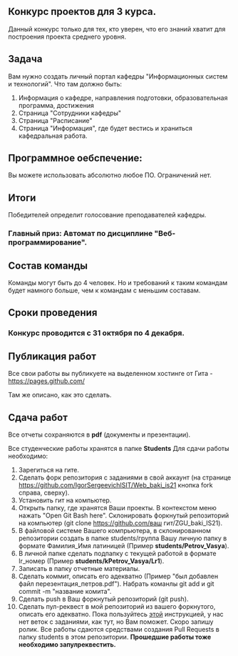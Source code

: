 ﻿## Конкурс проектов для 3 курса. 

Данный конкурс только для тех, кто уверен, что его знаний хватит для построения проекта среднего уровня. 

## Задача 

Вам нужно создать личный портал кафедры "Информационных систем и технологий". Что там должно быть:
1. Информация о кафедре, направления подготовки, образовательная программа, достижения
2. Страница "Сотрудники кафедры"
3. Страница "Расписание"
4. Страница "Информация", где будет вестись и храниться кафедральная работа. 


## Программное оебспечение:
Вы можете использовать абсолютно любое ПО. Ограничений нет.

## Итоги
Победителей определит голосование преподавателей кафедры. 
### Главный приз: Автомат по дисциплине "Веб-программирование".

## Состав команды
Команды могут быть до 4 человек. Но и требований к таким командам будет намного больше, чем к командам с меньшим составам. 

## Сроки проведения
### Конкурс проводится с 31 октября по 4 декабря. 

## Публикация работ
Все свои работы вы публикуете на выделенном хостинге от Гита - https://pages.github.com/

Там же описано, как это сделать.

## Сдача работ


Все отчеты сохраняются в **pdf** (документы и презентации).

Все студенческие работы хранятся в папке **Students**
Для сдачи работы необходимо:
1. Зарегиться на гите.
2. Сделать форк репозитория с заданиями в свой аккаунт (на странице https://github.com/IgorSergeevichISIT/Web_baki_is21 кнопка fork справа, сверху).
3. Установить гит на компьютер.
4. Открыть папку, где хранятся Ваши проекты. В контекстом меню нажать "Open Git Bash here". Склонировать форкнутый репозиторий на компьютер (git clone https://github.com/ваш гит/ZGU_baki_IS21).
5. В файловой системе Вашего компрьютера, в склонированном репозитории создать в папке students/группа Вашу личную папку в формате Фамилия_Имя латиницей (Пример **students/Petrov_Vasya**).
6. В личной папке сделать подпапку с текущей работой в формате lr_номер (Пример **students/kPetrov_Vasya/Lr1**).
7. Записать в папку отчетные материалы.
8. Сделать коммит, описать его адекватно (Пример "был добавлен файл перезентация_петров.pdf"). Набрать команлы git add и git commit -m "название комита".
9. Сделать push в Ваш форкнутый репозиторий (git push).
10. Сделать пул-реквест в мой репозиторий из вашего форкнутого, описать его адекватно.
Пока пользуйтесь [этой](https://vk.com/@efimchik_post_edu-tfm-2019-1) инструкцией, у нас нет веток с заданиями, как тут, но Вам поможет. Скоро запишу ролик.
Все работы сдаются средствами создания Pull Requests в папку students в этом репозитории.
**Прошедшие работы тоже необходимо запулреквестить.**
